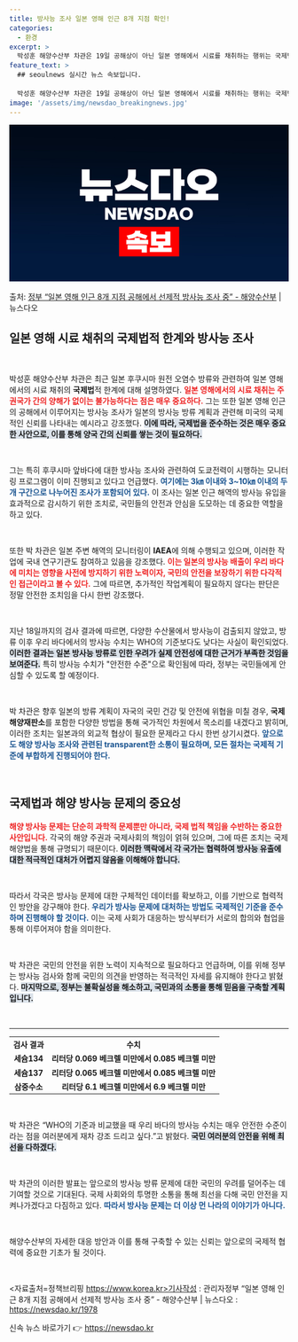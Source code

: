 ```yaml
---
title: 방사능 조사 일본 영해 인근 8개 지점 확인!
categories:
  - 환경
excerpt: >
  박성훈 해양수산부 차관은 19일 공해상이 아닌 일본 영해에서 시료를 채취하는 행위는 국제법상으로도 주권국가 …
feature_text: >
  ## seoulnews 실시간 뉴스 속보입니다.

  박성훈 해양수산부 차관은 19일 공해상이 아닌 일본 영해에서 시료를 채취하는 행위는 국제법상으로도 주권국가 …
image: '/assets/img/newsdao_breakingnews.jpg'
---
```


![뉴스다오 속보](/assets/img/newsdao_breakingnews.jpg)

<p>출처: <a href="https://newsdao.kr/1978" rel="dofollow">정부 “일본 영해 인근 8개 지점 공해에서 선제적 방사능 조사 중” - 해양수산부</a> | 뉴스다오</p>

<h2 data-ke-size="size26">일본 영해 시료 채취의 국제법적 한계와 방사능 조사</h2>

<p data-ke-size="size16">&nbsp;</p>

박성훈 해양수산부 차관은 최근 일본 후쿠시마 원전 오염수 방류와 관련하여 일본 영해에서의 시료 채취의 **국제법**적 한계에 대해 설명하였다. <b><span style="color: #ee2323;">일본 영해에서의 시료 채취는 주권국가 간의 양해가 없이는 불가능하다는 점은 매우 중요하다.</span></b> 그는 또한 일본 영해 인근의 공해에서 이루어지는 방사능 조사가 일본의 방사능 방류 계획과 관련해 미국의 국제적인 신뢰를 나타내는 예시라고 강조했다. <b><span style="background-color: #21538527;">이에 따라, 국제법을 준수하는 것은 매우 중요한 사안으로, 이를 통해 양국 간의 신뢰를 쌓는 것이 필요하다.</span></b>

<p data-ke-size="size16">&nbsp;</p>

그는 특히 후쿠시마 앞바다에 대한 방사능 조사와 관련하여 도쿄전력이 시행하는 모니터링 프로그램이 이미 진행되고 있다고 언급했다. <b><span style="color: #1a5490;">여기에는 3㎞ 이내와 3~10㎞ 이내의 두 개 구간으로 나누어진 조사가 포함되어 있다.</span></b> 이 조사는 일본 인근 해역의 방사능 유입을 효과적으로 감시하기 위한 조치로, 국민들의 안전과 안심을 도모하는 데 중요한 역할을 하고 있다. 

<p data-ke-size="size16">&nbsp;</p>

또한 박 차관은 일본 주변 해역의 모니터링이 **IAEA**에 의해 수행되고 있으며, 이러한 작업에 국내 연구기관도 참여하고 있음을 강조했다. <b><span style="color: #ee2323;">이는 일본의 방사능 배출이 우리 바다에 미치는 영향을 사전에 방지하기 위한 노력이자, 국민의 안전을 보장하기 위한 다각적인 접근이라고 볼 수 있다.</span></b> 그에 따르면, 추가적인 작업계획이 필요하지 않다는 판단은 정말 안전한 조치임을 다시 한번 강조했다. 

<p data-ke-size="size16">&nbsp;</p>

지난 18일까지의 검사 결과에 따르면, 다양한 수산물에서 방사능이 검출되지 않았고, 방류 이후 우리 바다에서의 방사능 수치는 WHO의 기준보다도 낮다는 사실이 확인되었다. <b><span style="background-color: #21538527;">이러한 결과는 일본 방사능 방류로 인한 우려가 실제 안전성에 대한 근거가 부족한 것임을 보여준다.</span></b> 특히 방사능 수치가 "안전한 수준"으로 확인됨에 따라, 정부는 국민들에게 안심할 수 있도록 할 예정이다.

<p data-ke-size="size16">&nbsp;</p>

박 차관은 향후 일본의 방류 계획이 자국의 국민 건강 및 안전에 위협을 미칠 경우, **국제해양재판소**를 포함한 다양한 방법을 통해 국가적인 차원에서 목소리를 내겠다고 밝히며, 이러한 조치는 일본과의 외교적 협상이 필요한 문제라고 다시 한번 상기시켰다. <b><span style="color:#1a5490;">앞으로도 해양 방사능 조사와 관련된 transparent한 소통이 필요하며, 모든 절차는 국제적 기준에 부합하게 진행되어야 한다.</span></b>

<p data-ke-size="size16">&nbsp;</p>

<h2 data-ke-size="size26">국제법과 해양 방사능 문제의 중요성</h2>

<b><span style="color: #ee2323;">해양 방사능 문제는 단순히 과학적 문제뿐만 아니라, 국제 법적 책임을 수반하는 중요한 사안입니다.</span></b> 각국의 해양 주권과 국제사회의 책임이 얽혀 있으며, 그에 따른 조치는 국제 해양법을 통해 규명되기 때문이다. <b><span style="background-color: #21538527;">이러한 맥락에서 각 국가는 협력하여 방사능 유출에 대한 적극적인 대처가 어렵지 않음을 이해해야 합니다.</span></b>

<p data-ke-size="size16">&nbsp;</p>

따라서 각국은 방사능 문제에 대한 구체적인 데이터를 확보하고, 이를 기반으로 협력적인 방안을 강구해야 한다. <b><span style="color: #1a5490;">우리가 방사능 문제에 대처하는 방법도 국제적인 기준을 준수하며 진행해야 할 것이다.</span></b> 이는 국제 사회가 대응하는 방식부터가 서로의 합의와 협업을 통해 이루어져야 함을 의미한다. 

<p data-ke-size="size16">&nbsp;</p>

박 차관은 국민의 안전을 위한 노력이 지속적으로 필요하다고 언급하며, 이를 위해 정부는 방사능 검사와 함께 국민의 의견을 반영하는 적극적인 자세를 유지해야 한다고 밝혔다. <b><span style="background-color: #21538527;">마지막으로, 정부는 불확실성을 해소하고, 국민과의 소통을 통해 믿음을 구축할 계획입니다.</span></b>

<p data-ke-size="size16">&nbsp;</p>

<hr>

<table style="width: 100%;">
    <tr>
        <th style="text-align: center;">검사 결과</th>
        <th style="text-align: center;">수치</th>
    </tr>
    <tr>
        <td style="text-align: center; height: 17px;"><b>세슘134</b></td>
        <td style="text-align: center; height: 17px;"><b>리터당 0.069 베크렐 미만에서 0.085 베크렐 미만</b></td>
    </tr>
    <tr>
        <td style="text-align: center; height: 17px;"><b>세슘137</b></td>
        <td style="text-align: center; height: 17px;"><b>리터당 0.065 베크렐 미만에서 0.085 베크렐 미만</b></td>
    </tr>
    <tr>
        <td style="text-align: center; height: 17px;"><b>삼중수소</b></td>
        <td style="text-align: center; height: 17px;"><b>리터당 6.1 베크렐 미만에서 6.9 베크렐 미만</b></td>
    </tr>
</table>

<p data-ke-size="size16">&nbsp;</p>

박 차관은 “WHO의 기준과 비교했을 때 우리 바다의 방사능 수치는 매우 안전한 수준이라는 점을 여러분에게 재차 강조 드리고 싶다.”고 밝혔다. <b><span style="background-color: #21538527;">국민 여러분의 안전을 위해 최선을 다하겠다.</span></b> 

<p data-ke-size="size16">&nbsp;</p>

박 차관의 이러한 발표는 앞으로의 방사능 방류 문제에 대한 국민의 우려를 덜어주는 데 기여할 것으로 기대된다. 국제 사회와의 투명한 소통을 통해 최선을 다해 국민 안전을 지켜나가겠다고 다짐하고 있다. <b><span style="color: #1a5490;">따라서 방사능 문제는 더 이상 먼 나라의 이야기가 아니다.</span></b> 

<p data-ke-size="size16">&nbsp;</p> 

해양수산부의 자세한 대응 방안과 이를 통해 구축할 수 있는 신뢰는 앞으로의 국제적 협력에 중요한 기초가 될 것이다. 

<p data-ke-size="size16">&nbsp;</p>

<자료출처=정책브리핑 https://www.korea.kr>기사작성 : 관리자정부 “일본 영해 인근 8개 지점 공해에서 선제적 방사능 조사 중” - 해양수산부 | 뉴스다오  : https://newsdao.kr/1978 

신속 뉴스 바로가기 👉 <a href="https://newsdao.kr" rel="dofollow">https://newsdao.kr</a>


